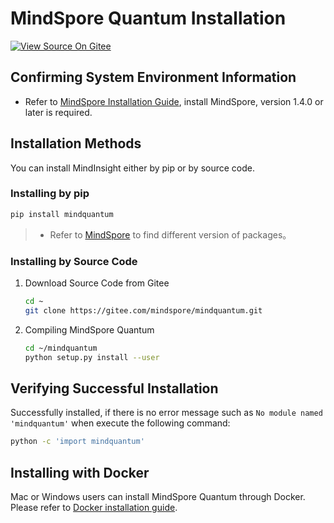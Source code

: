 # MindSpore Quantum Installation

[![View Source On Gitee](https://mindspore-website.obs.cn-north-4.myhuaweicloud.com/website-images/master/resource/_static/logo_source_en.svg)](https://gitee.com/mindspore/docs/blob/master/docs/mindquantum/docs/source_en/mindquantum_install.md)

## Confirming System Environment Information

- Refer to [MindSpore Installation Guide](https://www.mindspore.cn/install/en), install MindSpore, version 1.4.0 or later is required.

## Installation Methods

You can install MindInsight either by pip or by source code.

### Installing by pip

```bash
pip install mindquantum
```

> - Refer to [MindSpore](https://www.mindspore.cn/versions) to find different version of packages。

### Installing by Source Code

1. Download Source Code from Gitee

    ```bash
    cd ~
    git clone https://gitee.com/mindspore/mindquantum.git
    ```

2. Compiling MindSpore Quantum

    ```bash
    cd ~/mindquantum
    python setup.py install --user
    ```

## Verifying Successful Installation

Successfully installed, if there is no error message such as `No module named 'mindquantum'` when execute the following command:

```bash
python -c 'import mindquantum'
```

## Installing with Docker

Mac or Windows users can install MindSpore Quantum through Docker. Please refer to [Docker installation guide](https://gitee.com/mindspore/mindquantum/blob/master/install_with_docker_en.md#).
